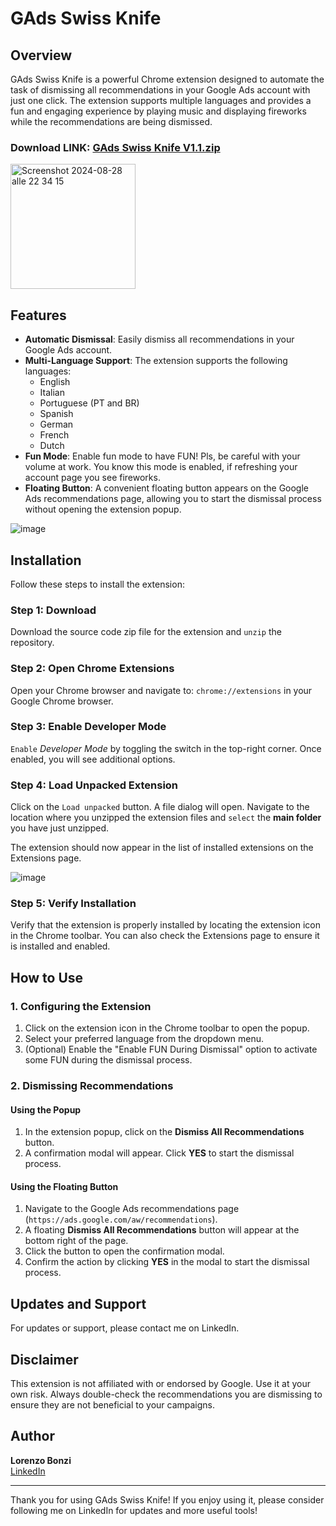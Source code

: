 # GAds Swiss Knife

## Overview

GAds Swiss Knife is a powerful Chrome extension designed to automate the task of dismissing all recommendations in your Google Ads account with just one click. The extension supports multiple languages and provides a fun and engaging experience by playing music and displaying fireworks while the recommendations are being dismissed.

### Download LINK: [GAds Swiss Knife V1.1.zip](https://github.com/user-attachments/files/16789232/GAds.Swiss.Knife.V1.1.zip)

 <img width="200" alt="Screenshot 2024-08-28 alle 22 34 15" src="https://github.com/user-attachments/assets/036185ed-2f04-4d07-8ebb-c78c4282363e"> 

## Features

- **Automatic Dismissal**: Easily dismiss all recommendations in your Google Ads account.
- **Multi-Language Support**: The extension supports the following languages:
  - English
  - Italian
  - Portuguese (PT and BR)
  - Spanish
  - German
  - French
  - Dutch
- **Fun Mode**: Enable fun mode to have FUN! Pls, be careful with your volume at work. You know this mode is enabled, if refreshing your account page you see fireworks.
- **Floating Button**: A convenient floating button appears on the Google Ads recommendations page, allowing you to start the dismissal process without opening the extension popup.

![image](https://github.com/user-attachments/assets/34e963a4-8f76-4256-89e9-c38b45f53685)

## Installation
Follow these steps to install the extension:

### Step 1: Download
Download the source code zip file for the extension and `unzip` the repository.

### Step 2: Open Chrome Extensions
Open your Chrome browser and navigate to: `chrome://extensions` in your Google Chrome browser.

### Step 3: Enable Developer Mode
`Enable` _Developer Mode_ by toggling the switch in the top-right corner. Once enabled, you will see additional options.

### Step 4: Load Unpacked Extension
Click on the `Load unpacked` button. A file dialog will open. Navigate to the location where you unzipped the extension files and `select` the **main folder** you have just unzipped. 

The extension should now appear in the list of installed extensions on the Extensions page.

![image](https://github.com/lbonzi/gads-old-design-auto-switcher/assets/70207789/f4f1642d-57cc-4461-9b8f-882f0aefe1e6)

### Step 5: Verify Installation
Verify that the extension is properly installed by locating the extension icon in the Chrome toolbar. You can also check the Extensions page to ensure it is installed and enabled.

## How to Use

### 1. Configuring the Extension

1. Click on the extension icon in the Chrome toolbar to open the popup.
2. Select your preferred language from the dropdown menu.
3. (Optional) Enable the "Enable FUN During Dismissal" option to activate some FUN during the dismissal process.

### 2. Dismissing Recommendations

#### Using the Popup

1. In the extension popup, click on the **Dismiss All Recommendations** button.
2. A confirmation modal will appear. Click **YES** to start the dismissal process.

#### Using the Floating Button

1. Navigate to the Google Ads recommendations page (`https://ads.google.com/aw/recommendations`).
2. A floating **Dismiss All Recommendations** button will appear at the bottom right of the page.
3. Click the button to open the confirmation modal.
4. Confirm the action by clicking **YES** in the modal to start the dismissal process.

## Updates and Support
For updates or support, please contact me on LinkedIn.

## Disclaimer

This extension is not affiliated with or endorsed by Google. Use it at your own risk. Always double-check the recommendations you are dismissing to ensure they are not beneficial to your campaigns.

## Author

**Lorenzo Bonzi**  
[LinkedIn](https://www.linkedin.com/in/lorenzo-bonzi/)

---

Thank you for using GAds Swiss Knife! If you enjoy using it, please consider following me on LinkedIn for updates and more useful tools!
